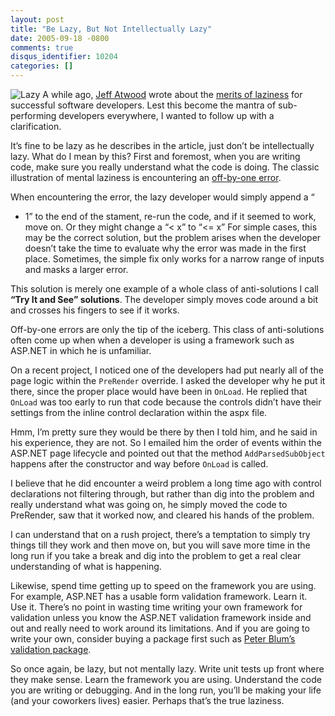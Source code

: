 ```yaml
---
layout: post
title: "Be Lazy, But Not Intellectually Lazy"
date: 2005-09-18 -0800
comments: true
disqus_identifier: 10204
categories: []
---
```

![Lazy](http://haacked.com/images/HomerLazy.jpg) A while ago, [Jeff
Atwood](http://www.codinghorror.com/blog/) wrote about the [merits of
laziness](http://www.codinghorror.com/blog/archives/000373.html) for
successful software developers. Lest this become the mantra of
sub-performing developers everywhere, I wanted to follow up with a
clarification.

It’s fine to be lazy as he describes in the article, just don’t be
intellectually lazy. What do I mean by this? First and foremost, when
you are writing code, make sure you really understand what the code is
doing. The classic illustration of mental laziness is encountering an
[off-by-one error](http://en.wikipedia.org/wiki/Off-by-one_error).

When encountering the error, the lazy developer would simply append a “
+ 1” to the end of the stament, re-run the code, and if it seemed to
work, move on. Or they might change a “\< x” to “\<= x” For simple
cases, this may be the correct solution, but the problem arises when the
developer doesn’t take the time to evaluate why the error was made in
the first place. Sometimes, the simple fix only works for a narrow range
of inputs and masks a larger error.

This solution is merely one example of a whole class of anti-solutions I
call **“Try It and See” solutions**. The developer simply moves code
around a bit and crosses his fingers to see if it works.

Off-by-one errors are only the tip of the iceberg. This class of
anti-solutions often come up when when a developer is using a framework
such as ASP.NET in which he is unfamiliar.

On a recent project, I noticed one of the developers had put nearly all
of the page logic within the `PreRender` override. I asked the developer
why he put it there, since the proper place would have been in `OnLoad`.
He replied that `OnLoad` was too early to run that code because the
controls didn’t have their settings from the inline control declaration
within the aspx file.

Hmm, I’m pretty sure they would be there by then I told him, and he said
in his experience, they are not. So I emailed him the order of events
within the ASP.NET page lifecycle and pointed out that the method
`AddParsedSubObject` happens after the constructor and way before
`OnLoad` is called.

I believe that he did encounter a weird problem a long time ago with
control declarations not filtering through, but rather than dig into the
problem and really understand what was going on, he simply moved the
code to PreRender, saw that it worked now, and cleared his hands of the
problem.

I can understand that on a rush project, there’s a temptation to simply
try things till they work and then move on, but you will save more time
in the long run if you take a break and dig into the problem to get a
real clear understanding of what is happening.

Likewise, spend time getting up to speed on the framework you are using.
For example, ASP.NET has a usable form validation framework. Learn it.
Use it. There’s no point in wasting time writing your own framework for
validation unless you know the ASP.NET validation framework inside and
out and really need to work around its limitations. And if you are going
to write your own, consider buying a package first such as [Peter Blum’s
validation package](http://www.peterblum.com/vam/home.aspx).

So once again, be lazy, but not mentally lazy. Write unit tests up front
where they make sense. Learn the framework you are using. Understand the
code you are writing or debugging. And in the long run, you’ll be making
your life (and your coworkers lives) easier. Perhaps that’s the true
laziness.

